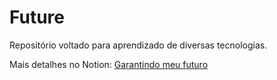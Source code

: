 # Future

Repositório voltado para aprendizado de diversas tecnologias.

Mais detalhes no Notion: [Garantindo meu futuro](https://www.notion.so/Garantindo-meu-futuro-9d887fe9fba34da59af7db43bb0cc318)


